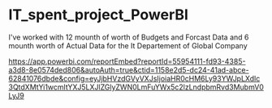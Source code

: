 # IT_spent_project_PowerBI
I've worked with 12 mounth of worth of Budgets and Forcast Data and 6 mounth worth of Actual Data for the It Departement of Global Company

https://app.powerbi.com/reportEmbed?reportId=55954111-fd93-4385-a3d8-8e0574ded806&autoAuth=true&ctid=1158e2d5-dc24-41ad-abce-62841076dbde&config=eyJjbHVzdGVyVXJsIjoiaHR0cHM6Ly93YWJpLXdlc3QtdXMtYi1wcmltYXJ5LXJlZGlyZWN0LmFuYWx5c2lzLndpbmRvd3MubmV0LyJ9
